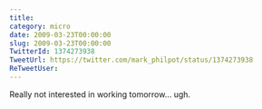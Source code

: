 ```yaml
---
title: 
category: micro
date: 2009-03-23T00:00:00
slug: 2009-03-23T00:00:00
TwitterId: 1374273938
TweetUrl: https://twitter.com/mark_philpot/status/1374273938
ReTweetUser: 
---
```


Really not interested in working tomorrow... ugh.